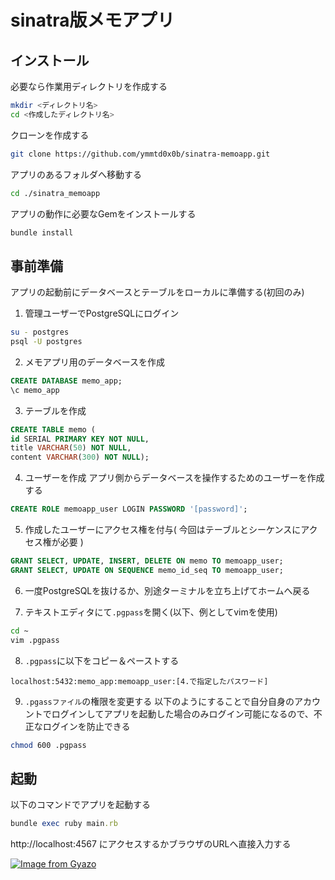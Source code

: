 # sinatra版メモアプリ

## インストール

必要なら作業用ディレクトリを作成する

``` bash
mkdir <ディレクトリ名>
cd <作成したディレクトリ名>
```

クローンを作成する

``` bash
git clone https://github.com/ymmtd0x0b/sinatra-memoapp.git
```

アプリのあるフォルダへ移動する

``` bash
cd ./sinatra_memoapp
```

アプリの動作に必要なGemをインストールする

``` ruby
bundle install
```

## 事前準備

アプリの起動前にデータベースとテーブルをローカルに準備する(初回のみ)

1. 管理ユーザーでPostgreSQLにログイン

``` bash
su - postgres
psql -U postgres
```

2. メモアプリ用のデータベースを作成

``` sql
CREATE DATABASE memo_app;
\c memo_app
```

3. テーブルを作成

``` sql
CREATE TABLE memo (
id SERIAL PRIMARY KEY NOT NULL,
title VARCHAR(50) NOT NULL,
content VARCHAR(300) NOT NULL);
```

4. ユーザーを作成
アプリ側からデータベースを操作するためのユーザーを作成する

``` sql
CREATE ROLE memoapp_user LOGIN PASSWORD '[password]';
```

5.  作成したユーザーにアクセス権を付与( 今回はテーブルとシーケンスにアクセス権が必要 )

``` sql
GRANT SELECT, UPDATE, INSERT, DELETE ON memo TO memoapp_user;
GRANT SELECT, UPDATE ON SEQUENCE memo_id_seq TO memoapp_user;
```

6. 一度PostgreSQLを抜けるか、別途ターミナルを立ち上げてホームへ戻る

7. テキストエディタにて`.pgpass`を開く(以下、例としてvimを使用)

``` bash
cd ~
vim .pgpass
```

8. `.pgpass`に以下をコピー＆ペーストする

```
localhost:5432:memo_app:memoapp_user:[4.で指定したパスワード]
```

9. `.pgassファイル`の権限を変更する
以下のようにすることで自分自身のアカウントでログインしてアプリを起動した場合のみログイン可能になるので、不正なログインを防止できる

``` bash
chmod 600 .pgpass
```

## 起動

以下のコマンドでアプリを起動する
``` ruby
bundle exec ruby main.rb
```

http://localhost:4567 にアクセスするかブラウザのURLへ直接入力する

[![Image from Gyazo](https://i.gyazo.com/5423eb1afb4f08949a4de170b539575c.png)](https://gyazo.com/5423eb1afb4f08949a4de170b539575c)
